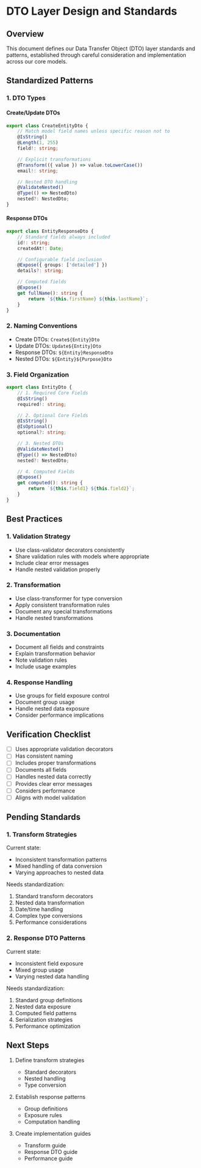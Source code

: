 # DTO Layer Design and Standards

## Overview
This document defines our Data Transfer Object (DTO) layer standards and patterns, established through careful consideration and implementation across our core models.

## Standardized Patterns

### 1. DTO Types

#### Create/Update DTOs
```typescript
export class CreateEntityDto {
    // Match model field names unless specific reason not to
    @IsString()
    @Length(1, 255)
    field!: string;

    // Explicit transformations
    @Transform(({ value }) => value.toLowerCase())
    email!: string;

    // Nested DTO handling
    @ValidateNested()
    @Type(() => NestedDto)
    nested?: NestedDto;
}
```

#### Response DTOs
```typescript
export class EntityResponseDto {
    // Standard fields always included
    id!: string;
    createdAt!: Date;

    // Configurable field inclusion
    @Expose({ groups: ['detailed'] })
    details?: string;

    // Computed fields
    @Expose()
    get fullName(): string {
        return `${this.firstName} ${this.lastName}`;
    }
}
```

### 2. Naming Conventions
- Create DTOs: `Create${Entity}Dto`
- Update DTOs: `Update${Entity}Dto`
- Response DTOs: `${Entity}ResponseDto`
- Nested DTOs: `${Entity}${Purpose}Dto`

### 3. Field Organization
```typescript
export class EntityDto {
    // 1. Required Core Fields
    @IsString()
    required!: string;

    // 2. Optional Core Fields
    @IsString()
    @IsOptional()
    optional?: string;

    // 3. Nested DTOs
    @ValidateNested()
    @Type(() => NestedDto)
    nested?: NestedDto;

    // 4. Computed Fields
    @Expose()
    get computed(): string {
        return `${this.field1} ${this.field2}`;
    }
}
```

## Best Practices

### 1. Validation Strategy
- Use class-validator decorators consistently
- Share validation rules with models where appropriate
- Include clear error messages
- Handle nested validation properly

### 2. Transformation
- Use class-transformer for type conversion
- Apply consistent transformation rules
- Document any special transformations
- Handle nested transformations

### 3. Documentation
- Document all fields and constraints
- Explain transformation behavior
- Note validation rules
- Include usage examples

### 4. Response Handling
- Use groups for field exposure control
- Document group usage
- Handle nested data exposure
- Consider performance implications

## Verification Checklist
- [ ] Uses appropriate validation decorators
- [ ] Has consistent naming
- [ ] Includes proper transformations
- [ ] Documents all fields
- [ ] Handles nested data correctly
- [ ] Provides clear error messages
- [ ] Considers performance
- [ ] Aligns with model validation

## Pending Standards

### 1. Transform Strategies
Current state:
- Inconsistent transformation patterns
- Mixed handling of data conversion
- Varying approaches to nested data

Needs standardization:
1. Standard transform decorators
2. Nested data transformation
3. Date/time handling
4. Complex type conversions
5. Performance considerations

### 2. Response DTO Patterns
Current state:
- Inconsistent field exposure
- Mixed group usage
- Varying nested data handling

Needs standardization:
1. Standard group definitions
2. Nested data exposure
3. Computed field patterns
4. Serialization strategies
5. Performance optimization

## Next Steps
1. Define transform strategies
   - Standard decorators
   - Nested handling
   - Type conversion

2. Establish response patterns
   - Group definitions
   - Exposure rules
   - Computation handling

3. Create implementation guides
   - Transform guide
   - Response DTO guide
   - Performance guide
